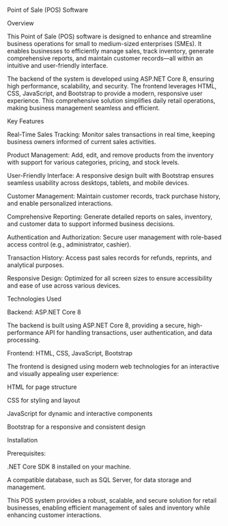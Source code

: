 
Point of Sale (POS) Software

Overview

This Point of Sale (POS) software is designed to enhance and streamline business operations for small to medium-sized enterprises (SMEs). It enables businesses to efficiently manage sales, track inventory, generate comprehensive reports, and maintain customer records—all within an intuitive and user-friendly interface.

The backend of the system is developed using ASP.NET Core 8, ensuring high performance, scalability, and security. The frontend leverages HTML, CSS, JavaScript, and Bootstrap to provide a modern, responsive user experience. This comprehensive solution simplifies daily retail operations, making business management seamless and efficient.

Key Features

Real-Time Sales Tracking: Monitor sales transactions in real time, keeping business owners informed of current sales activities.

Product Management: Add, edit, and remove products from the inventory with support for various categories, pricing, and stock levels.

User-Friendly Interface: A responsive design built with Bootstrap ensures seamless usability across desktops, tablets, and mobile devices.

Customer Management: Maintain customer records, track purchase history, and enable personalized interactions.

Comprehensive Reporting: Generate detailed reports on sales, inventory, and customer data to support informed business decisions.

Authentication and Authorization: Secure user management with role-based access control (e.g., administrator, cashier).

Transaction History: Access past sales records for refunds, reprints, and analytical purposes.

Responsive Design: Optimized for all screen sizes to ensure accessibility and ease of use across various devices.

Technologies Used

Backend: ASP.NET Core 8

The backend is built using ASP.NET Core 8, providing a secure, high-performance API for handling transactions, user authentication, and data processing.

Frontend: HTML, CSS, JavaScript, Bootstrap

The frontend is designed using modern web technologies for an interactive and visually appealing user experience:

HTML for page structure

CSS for styling and layout

JavaScript for dynamic and interactive components

Bootstrap for a responsive and consistent design

Installation

Prerequisites:

.NET Core SDK 8 installed on your machine.

A compatible database, such as SQL Server, for data storage and management.

This POS system provides a robust, scalable, and secure solution for retail businesses, enabling efficient management of sales and inventory while enhancing customer interactions.
